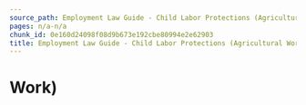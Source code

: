 ```yaml
---
source_path: Employment Law Guide - Child Labor Protections (Agricultural Work).md
pages: n/a-n/a
chunk_id: 0e160d24098f08d9b673e192cbe80994e2e62903
title: Employment Law Guide - Child Labor Protections (Agricultural Work)
---
```

# Work)
